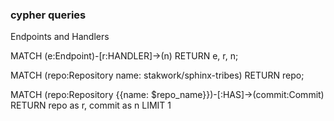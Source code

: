 ### cypher queries

Endpoints and Handlers

MATCH (e:Endpoint)-[r:HANDLER]->(n) RETURN e, r, n;

MATCH (repo:Repository name: stakwork/sphinx-tribes) RETURN repo;

MATCH (repo:Repository {{name: $repo_name}})-[:HAS]->(commit:Commit) RETURN repo as r, commit as n LIMIT 1
